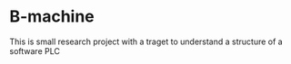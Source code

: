 # B-machine 

This is small research project with a traget to understand a structure of a software PLC
